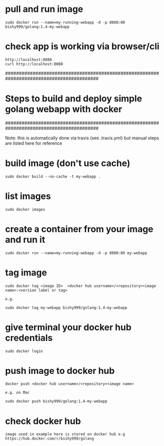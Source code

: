 # pull and run image
```
sudo docker run --name=my-running-webapp -d -p 8080:80 bishy999/golang:1.4-my-webapp
```


# check app is working via browser/cli
 
```
http://localhost:8080
curl http://localhost:8080
```


##########################################################################################
#                  Steps to build and deploy simple golang webapp with docker            #
##########################################################################################


Note: this is automatically done via travis (see .travis.yml) but manual steps are listed here for reference


# build image (don't use cache)

```
sudo docker build --no-cache -t my-webapp .
```


# list images

```
sudo docker images
```
 

# create a container from your image and run it
 
```
sudo docker run --name=my-running-webapp -d -p 8080:80 my-webapp
```


# tag image

```
sudo docker tag <image ID>  <docker hub username>/<repository><image name>:<version label or tag>

e.g.

sudo docker tag my-webapp bishy999/golang:1.4-my-webapp
```


# give terminal your docker hub credentials

```
sudo docker login
```


# push image to docker hub

```
docker push <docker hub username>/<repository><image name>

e.g. on Mac

sudo docker push bishy999/golang:1.4-my-webapp
```


# check docker hub

```
image used in example here is stored on docker hub e.g https://hub.docker.com/r/bishy999/golang
```
